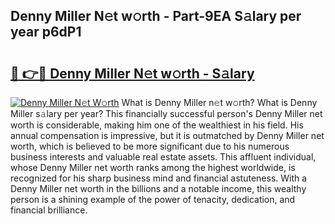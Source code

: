 ## Denny Miller N𝚎t w𝚘rth - Part-9EA S𝚊lary per year p6dP1

# <h2><a href="http://gc4dle.nevu.top/?p=Denny+Miller">🔗 👉🔴 Denny Miller N𝚎t w𝚘rth - S𝚊lary</a></h2>

[![Denny Miller N𝚎t W𝚘rth](https://i.imgur.com/Oavwk0R.jpeg)](http://gc4dle.nevu.top/?p=Denny+Miller)
What is Denny Miller n𝚎t w𝚘rth? What is Denny Miller s𝚊lary per year?
This financially successful person's Denny Miller net worth is considerable, making him one of the wealthiest in his field. His annual compensation is impressive, but it is outmatched by Denny Miller net worth, which is believed to be more significant due to his numerous business interests and valuable real estate assets. This affluent individual, whose Denny Miller net worth ranks among the highest worldwide, is recognized for his sharp business mind and financial astuteness. With a Denny Miller net worth in the billions and a notable income, this wealthy person is a shining example of the power of tenacity, dedication, and financial brilliance.
